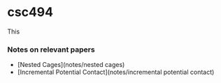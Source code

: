 # csc494

This 

### Notes on relevant papers

- [Nested Cages](notes/nested cages)
- [Incremental Potential Contact](notes/incremental potential contact)
